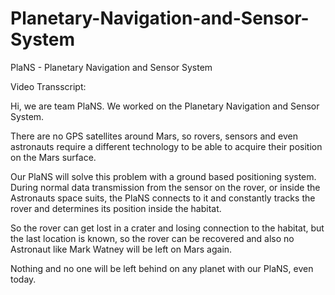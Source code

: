 # Planetary-Navigation-and-Sensor-System
PlaNS - Planetary Navigation and Sensor System

Video Transscript:

Hi, we are team PlaNS.
We worked on the Planetary Navigation and Sensor System.

There are no GPS satellites around Mars, so rovers, sensors and even astronauts require a different technology to be able to acquire their position on the Mars surface.

Our PlaNS will solve this problem with a ground based positioning system. 
During normal data transmission from the sensor on the rover, or inside the Astronauts space suits, the PlaNS connects to it and constantly tracks the rover and determines its position inside the habitat.

So the rover can get lost in a crater and losing connection to the habitat, but the last location
 is known, so the rover can be recovered and also no Astronaut like Mark Watney will be left
 on Mars again.

Nothing and no one will be left behind on any planet with our PlaNS, even today.
